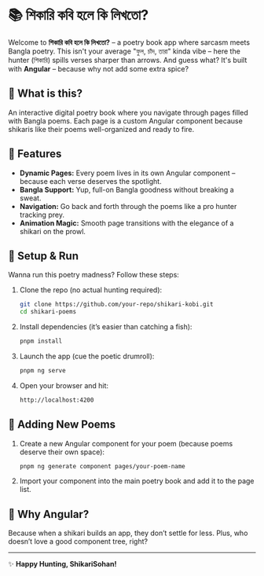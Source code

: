# 📚 শিকারি কবি হলে কি লিখতো?

Welcome to **শিকারি কবি হলে কি লিখতো?** – a poetry book app where sarcasm meets Bangla poetry. This isn't your average "ফুল, চাঁদ, তারা" kinda vibe – here the hunter (শিকারি) spills verses sharper than arrows. And guess what? It's built with **Angular** – because why not add some extra spice?

## 🏹 What is this?

An interactive digital poetry book where you navigate through pages filled with Bangla poems. Each page is a custom Angular component because shikaris like their poems well-organized and ready to fire.

## 🎯 Features

- **Dynamic Pages:** Every poem lives in its own Angular component – because each verse deserves the spotlight.
- **Bangla Support:** Yup, full-on Bangla goodness without breaking a sweat.
- **Navigation:** Go back and forth through the poems like a pro hunter tracking prey.
- **Animation Magic:** Smooth page transitions with the elegance of a shikari on the prowl.

## 🔧 Setup & Run

Wanna run this poetry madness? Follow these steps:

1. Clone the repo (no actual hunting required):

   ```bash
   git clone https://github.com/your-repo/shikari-kobi.git
   cd shikari-poems
   ```

2. Install dependencies (it’s easier than catching a fish):

   ```bash
   pnpm install
   ```

3. Launch the app (cue the poetic drumroll):

   ```bash
   pnpm ng serve
   ```

4. Open your browser and hit:

   ```bash
   http://localhost:4200
   ```

## 📖 Adding New Poems

1. Create a new Angular component for your poem (because poems deserve their own space):

   ```bash
   pnpm ng generate component pages/your-poem-name
   ```

2. Import your component into the main poetry book and add it to the page list.

## 🧐 Why Angular?

Because when a shikari builds an app, they don’t settle for less. Plus, who doesn’t love a good component tree, right?

---

✨ **Happy Hunting, ShikariSohan!**
